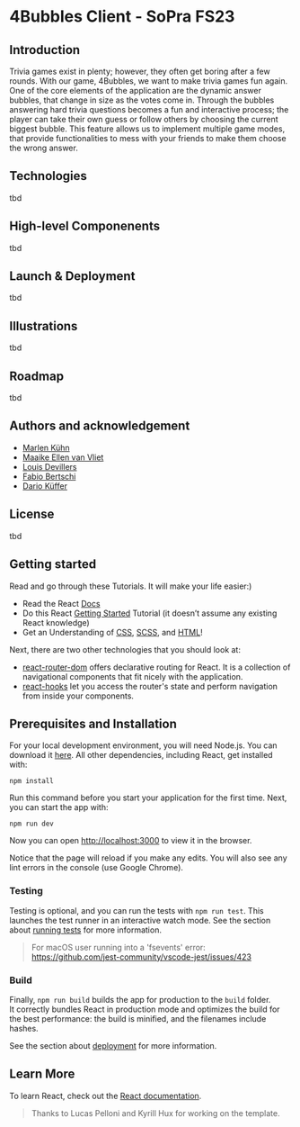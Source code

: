 # 4Bubbles Client - SoPra FS23

## Introduction

Trivia games exist in plenty; however, they often get boring after a few rounds. With our game, 4Bubbles, we want to make trivia games fun again. One of the core elements of the application are the dynamic answer bubbles, that change in size as the votes come in. Through the bubbles answering hard trivia questions becomes a fun and interactive process; the player can take their own guess or follow others by choosing the current biggest bubble. This feature allows us to implement multiple game modes, that provide functionalities to mess with your friends to make them choose the wrong answer.

## Technologies
tbd

## High-level Componenents
tbd

## Launch & Deployment
tbd

## Illustrations
tbd

## Roadmap
tbd

## Authors and acknowledgement
- [Marlen Kühn](https://github.com/MarlenKuehn)
- [Maaike Ellen van Vliet](https://github.com/Bluee1Bird)
- [Louis Devillers](https://github.com/a1ps)
- [Fabio Bertschi](https://github.com/fabibert)
- [Dario Küffer](https://github.com/dariokueffer)

## License
tbd

## Getting started

Read and go through these Tutorials. It will make your life easier:)

- Read the React [Docs](https://reactjs.org/docs/getting-started.html)
- Do this React [Getting Started](https://reactjs.org/tutorial/tutorial.html) Tutorial (it doesn’t assume any existing React knowledge)
- Get an Understanding of [CSS](https://www.w3schools.com/Css/), [SCSS](https://sass-lang.com/documentation/syntax), and [HTML](https://www.w3schools.com/html/html_intro.asp)!

Next, there are two other technologies that you should look at:

* [react-router-dom](https://reacttraining.com/react-router/web/guides/quick-start) offers declarative routing for React. It is a collection of navigational components that fit nicely with the application. 
* [react-hooks](https://reactrouter.com/web/api/Hooks) let you access the router's state and perform navigation from inside your components.

## Prerequisites and Installation
For your local development environment, you will need Node.js. You can download it [here](https://nodejs.org). All other dependencies, including React, get installed with:

```npm install```

Run this command before you start your application for the first time. Next, you can start the app with:

```npm run dev```

Now you can open [http://localhost:3000](http://localhost:3000) to view it in the browser.

Notice that the page will reload if you make any edits. You will also see any lint errors in the console (use Google Chrome).

### Testing
Testing is optional, and you can run the tests with `npm run test`.
This launches the test runner in an interactive watch mode. See the section about [running tests](https://facebook.github.io/create-react-app/docs/running-tests) for more information.

> For macOS user running into a 'fsevents' error: https://github.com/jest-community/vscode-jest/issues/423

### Build
Finally, `npm run build` builds the app for production to the `build` folder.<br>
It correctly bundles React in production mode and optimizes the build for the best performance: the build is minified, and the filenames include hashes.<br>

See the section about [deployment](https://facebook.github.io/create-react-app/docs/deployment) for more information.

## Learn More

To learn React, check out the [React documentation](https://reactjs.org/).


> Thanks to Lucas Pelloni and Kyrill Hux for working on the template.
